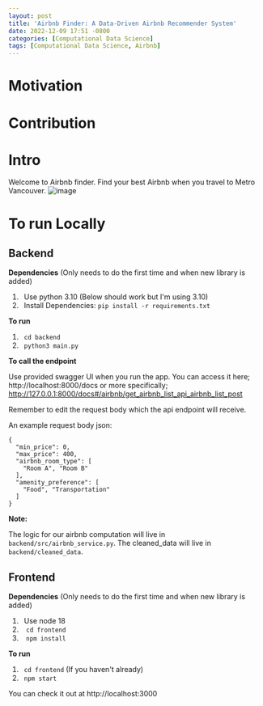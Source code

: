 ```yaml
---
layout: post
title: 'Airbnb Finder: A Data-Driven Airbnb Recommender System'
date: 2022-12-09 17:51 -0800
categories: [Computational Data Science]
tags: [Computational Data Science, Airbnb]
---
```

# Motivation

# Contribution

# Intro
Welcome to Airbnb finder. Find your best Airbnb when you travel to Metro Vancouver.
![image](https://user-images.githubusercontent.com/67985232/208594362-64b92dbd-cedb-4b4b-a8f2-a3316b85c32e.png)

# To run Locally
## Backend
**Dependencies** (Only needs to do the first time and when new library is added)
1. &ensp;Use python 3.10 (Below should work but I'm using 3.10)
2. &ensp;Install Dependencies:  `pip install -r requirements.txt` 

**To run**
1. &ensp;`cd backend`
2. &ensp;`python3 main.py`

**To call the endpoint** 

Use provided swagger UI when you run the app. 
You can access it here;  http://localhost:8000/docs or more specifically; http://127.0.0.1:8000/docs#/airbnb/get_airbnb_list_api_airbnb_list_post 
  
Remember to edit the request body which the api endpoint will receive.

An example request body json:
``` 
{
  "min_price": 0,
  "max_price": 400,
  "airbnb_room_type": [
    "Room A", "Room B"
  ],
  "amenity_preference": [
    "Food", "Transportation"
  ]
} 
```
**Note:**

The logic for our airbnb computation will live in `backend/src/airbnb_service.py`. The cleaned_data will live in `backend/cleaned_data`.

## Frontend

**Dependencies** (Only needs to do the first time and when new library is added)
1. &ensp;Use node 18
2. &ensp; `cd frontend`
3. &ensp; `npm install`

**To run**
1. &ensp;`cd frontend` (If you haven't already)
2. &ensp;`npm start`

You can check it out at http://localhost:3000